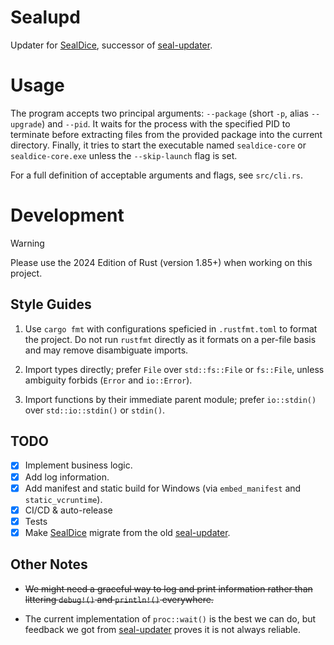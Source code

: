 # Sealupd

Updater for [SealDice], successor of [seal-updater].

# Usage

The program accepts two principal arguments: `--package` (short `-p`, alias `--upgrade`) and `--pid`. It waits for the process with the specified PID to terminate before extracting files from the provided package into the current directory. Finally, it tries to start the executable named `sealdice-core` or `sealdice-core.exe` unless the `--skip-launch` flag is set.

For a full definition of acceptable arguments and flags, see `src/cli.rs`.

# Development

> [!WARNING]
> Please use the 2024 Edition of Rust (version 1.85+) when working on this project.

## Style Guides

1. Use `cargo fmt` with configurations speficied in `.rustfmt.toml` to format the project. Do not run `rustfmt` directly as it formats on a per-file basis and may remove disambiguate imports.

2. Import types directly; prefer `File` over `std::fs::File` or `fs::File`, unless ambiguity forbids (`Error` and `io::Error`).

3. Import functions by their immediate parent module; prefer `io::stdin()` over `std::io::stdin()` or `stdin()`.

## TODO

- [x] Implement business logic.
- [x] Add log information.
- [x] Add manifest and static build for Windows (via `embed_manifest` and `static_vcruntime`).
- [x] CI/CD & auto-release
- [x] Tests
- [x] Make [SealDice] migrate from the old [seal-updater].

## Other Notes

- ~~We might need a graceful way to log and print information rather than littering `debug!()` and `println!()` everywhere.~~

- The current implementation of `proc::wait()` is the best we can do, but feedback we got from [seal-updater] proves it is not always reliable.

[SealDice]: https://github.com/sealdice
[seal-updater]: https://github.com/sealdice/seal-updater

